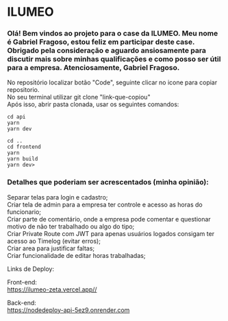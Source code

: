 # ILUMEO
<h3>Olá! Bem vindos ao projeto para o case da ILUMEO.  Meu nome é Gabriel Fragoso, estou feliz em participar deste case. Obrigado pela consideração e aguardo ansiosamente para discutir mais sobre minhas qualificações e como posso ser útil para a empresa.  Atenciosamente, Gabriel Fragoso.</h3>

</h5>
No repositório localizar botão "Code", seguinte clicar no icone para copiar repositorio.<br/>
No seu terminal utilizar git clone "link-que-copiou"<br/>
Após isso, abrir pasta clonada, usar os seguintes comandos:<br/>
</h5>


`cd api` <br/>
`yarn `<br/>
`yarn dev` <br/>

`cd .. `<br/>
`cd frontend`<br/>
`yarn`<br/>
`yarn build`<br/>
`yarn dev>`<br/>

<h3>Detalhes que poderiam ser acrescentados (minha opinião): <br/></h3>

Separar telas para login e cadastro; <br/>
Criar tela de admin para a empresa ter controle e acesso as horas do funcionario; <br/>
Criar parte de comentário, onde a empresa pode comentar e questionar motivo de não ter trabalhado ou algo do tipo; <br/>
Criar Private Route com JWT para apenas usuários logados consigam ter acesso ao Timelog (evitar erros); <br/>
Criar area para justificar faltas; <br/>
Criar funcionalidade de editar horas trabalhadas; <br/>

Links de Deploy:  <br/>

Front-end:  <br/>
https://ilumeo-zeta.vercel.app// <br/>

Back-end: <br/>
https://nodedeploy-api-5ez9.onrender.com <br/>
